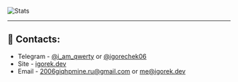 ![Stats](https://github-readme-stats.vercel.app/api?username=igorechek06&show_icons=true&theme=dark)
 
___

## 💬 Contacts:

* Telegram - [@i_am_qwerty](https://t.me/i_am_qwerty) or [@igorechek06](https://t.me/igorechek06)
* Site - [igorek.dev](https://igorek.dev)
* Email - 2006giqhpmine.ru@gmail.com or me@igorek.dev

